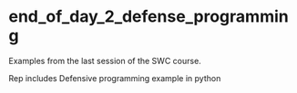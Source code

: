 # end_of_day_2_defense_programming 
Examples from the last session of the SWC course.

Rep includes Defensive programming example in python


